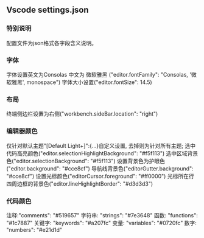 ## Vscode settings.json 
### 特别说明
配置文件为json格式各字段含义说明。

### 字体
字体设置英文为Consolas 中文为 微软雅黑 ("editor.fontFamily": "Consolas, '微软雅黑', monospace")
字体大小设置("editor.fontSize": 14.5)

### 布局
终端侧边栏设置为右侧("workbench.sideBar.location": "right")

### 编辑器颜色
仅针对默认主题"[Default Light+]":{...}自定义设置, 去掉则为针对所有主题;
选中代码高亮颜色("editor.selectionHighlightBackground": "#f5f113")
选中区域背景色("editor.selectionBackground": "#f5f113")
设置背景色为护眼色("editor.background": "#cce8cf")
导航线背景色("editorGutter.background": "#cce8cf")
设置光标颜色("editorCursor.foreground": "#ff0000")
光标所在行四周边框的背景色("editor.lineHighlightBorder": "#d3d3d3")

### 代码颜色
注释:"comments": "#519657"
字符串: "strings": "#7e3648"
函数: "functions": "#1c7887"
关键字: "keywords": "#a207fc"
变量: "variables": "#0720fc"
数字: "numbers": "#e21d1d"
